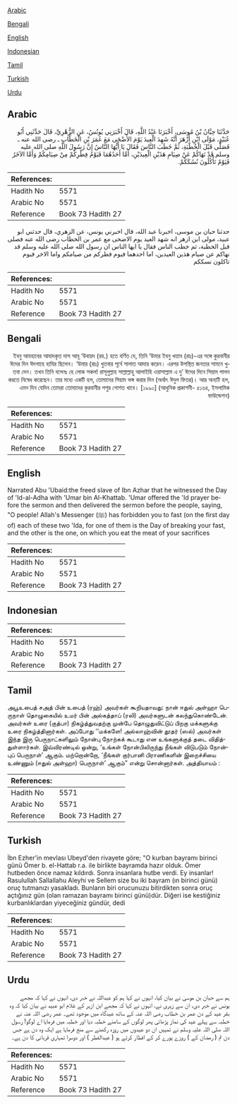 [Arabic](#arabic)

[Bengali](#bengali)

[English](#english)

[Indonesian](#indonesian)

[Tamil](#tamil)

[Turkish](#turkish)

[Urdu](#urdu)

## Arabic


<div dir="rtl" lang="ar" style={{fontSize:'larger',backgroundColor:'#f8f9fa',padding:20}}>
حَدَّثَنَا حِبَّانُ بْنُ مُوسَى، أَخْبَرَنَا عَبْدُ اللَّهِ، قَالَ أَخْبَرَنِي يُونُسُ، عَنِ الزُّهْرِيِّ، قَالَ حَدَّثَنِي أَبُو عُبَيْدٍ، مَوْلَى ابْنِ أَزْهَرَ أَنَّهُ شَهِدَ الْعِيدَ يَوْمَ الأَضْحَى مَعَ عُمَرَ بْنِ الْخَطَّابِ ـ رضى الله عنه ـ فَصَلَّى قَبْلَ الْخُطْبَةِ، ثُمَّ خَطَبَ النَّاسَ فَقَالَ يَا أَيُّهَا النَّاسُ إِنَّ رَسُولَ اللَّهِ صلى الله عليه وسلم قَدْ نَهَاكُمْ عَنْ صِيَامِ هَذَيْنِ الْعِيدَيْنِ، أَمَّا أَحَدُهُمَا فَيَوْمُ فِطْرِكُمْ مِنْ صِيَامِكُمْ وَأَمَّا الآخَرُ فَيَوْمٌ تَأْكُلُونَ نُسُكَكُمْ‏.‏
</div>
<div style={{backgroundColor:'#f8f9fa',padding:20, marginBottom: 10}}><table> <thead> <tr> <th>References:</th> <th></th> </tr> </thead> <tbody><tr><td>Hadith No</td><td>5571</td></tr><tr><td>Arabic No</td><td>5571</td></tr><tr><td>Reference</td><td>Book 73 Hadith 27</td></tr></tbody></table></div>


<div dir="rtl" lang="ar" style={{fontSize:'larger',backgroundColor:'#f8f9fa',padding:20}}>
حدثنا حبان بن موسى، اخبرنا عبد الله، قال اخبرني يونس، عن الزهري، قال حدثني ابو عبيد، مولى ابن ازهر انه شهد العيد يوم الاضحى مع عمر بن الخطاب رضى الله عنه فصلى قبل الخطبة، ثم خطب الناس فقال يا ايها الناس ان رسول الله صلى الله عليه وسلم قد نهاكم عن صيام هذين العيدين، اما احدهما فيوم فطركم من صيامكم واما الاخر فيوم تاكلون نسككم
</div>
<div style={{backgroundColor:'#f8f9fa',padding:20, marginBottom: 10}}><table> <thead> <tr> <th>References:</th> <th></th> </tr> </thead> <tbody><tr><td>Hadith No</td><td>5571</td></tr><tr><td>Arabic No</td><td>5571</td></tr><tr><td>Reference</td><td>Book 73 Hadith 27</td></tr></tbody></table></div>

## Bengali


<div dir="rtl" lang="bn" style={{fontSize:'larger',backgroundColor:'#f8f9fa',padding:20}}>
ইবনু আযহাবের আযাদকৃত দাস আবূ ‘উবায়দ (রহ.) হতে বর্ণিত যে, তিনি ‘উমার ইবনু খত্তাব (রাঃ)-এর সঙ্গে কুরবানীর ঈদের দিন ঈদগাহে হাযির ছিলেন। ‘উমার (রাঃ) খুতবার পূর্বে সালাত আদায় করেন। এরপর উপস্থিত জনতার সামনে খুতবা দেন। তখন তিনি বলেনঃ হে লোক সকল! রাসূলুল্লাহ সাল্লাল্লাহু আলাইহি ওয়াসাল্লাম এ দু’ ঈদের দিনে সিয়াম পালন করতে নিষেধ করেছেন। তার মধ্যে একটি হল, তোমাদের সিয়াম ভঙ্গ করার দিন (অর্থাৎ ঈদুল ফিতর)। আর অন্যটি হল, এমন দিন যেদিন তোমরা তোমাদের কুরবানীর পশুর গোশত খাবে। [১৯৯০] (আধুনিক প্রকাশনী- ৫১৬৪, ইসলামিক ফাউন্ডেশন)
</div>
<div style={{backgroundColor:'#f8f9fa',padding:20, marginBottom: 10}}><table> <thead> <tr> <th>References:</th> <th></th> </tr> </thead> <tbody><tr><td>Hadith No</td><td>5571</td></tr><tr><td>Arabic No</td><td>5571</td></tr><tr><td>Reference</td><td>Book 73 Hadith 27</td></tr></tbody></table></div>

## English


<div dir="ltr" lang="en" style={{fontSize:'larger',backgroundColor:'#f8f9fa',padding:20}}>
Narrated Abu 'Ubaid:the freed slave of Ibn Azhar that he witnessed the Day of 'Id-al-Adha with 'Umar bin Al-Khattab. 'Umar offered the 'Id prayer before the sermon and then delivered the sermon before the people, saying, "O people! Allah's Messenger (ﷺ) has forbidden you to fast (on the first day of) each of these two 'Ida, for one of them is the Day of breaking your fast, and the other is the one, on which you eat the meat of your sacrifices
</div>
<div style={{backgroundColor:'#f8f9fa',padding:20, marginBottom: 10}}><table> <thead> <tr> <th>References:</th> <th></th> </tr> </thead> <tbody><tr><td>Hadith No</td><td>5571</td></tr><tr><td>Arabic No</td><td>5571</td></tr><tr><td>Reference</td><td>Book 73 Hadith 27</td></tr></tbody></table></div>

## Indonesian


<div dir="ltr" lang="id" style={{fontSize:'larger',backgroundColor:'#f8f9fa',padding:20}}>

</div>
<div style={{backgroundColor:'#f8f9fa',padding:20, marginBottom: 10}}><table> <thead> <tr> <th>References:</th> <th></th> </tr> </thead> <tbody><tr><td>Hadith No</td><td>5571</td></tr><tr><td>Arabic No</td><td>5571</td></tr><tr><td>Reference</td><td>Book 73 Hadith 27</td></tr></tbody></table></div>

## Tamil


<div dir="ltr" lang="ta" style={{fontSize:'larger',backgroundColor:'#f8f9fa',padding:20}}>
அபூஉபைத் சஅத் பின் உபைத் (ரஹ்) அவர்கள் கூறியதாவது: நான் ஈதுல் அள்ஹா பெருநாள் தொழுகையில் உமர் பின் அல்கத்தாப் (ரலி) அவர்களுடன் கலந்துகொண்டேன். அவர்கள் உரை (குத்பா) நிகழ்த்துவதற்கு முன்பே தொழுதுவிட்டுப் பிறகு மக்களுக்கு உரை நிகழ்த்தினார்கள். அப்போது ‘‘மக்களே! அல்லாஹ்வின் தூதர் (ஸல்) அவர்கள் இந்த இரு பெருநாட்களிலும் நோன்பு நோற்கக் கூடாது என உங்களுக்குத் தடை விதித்துள்ளார்கள். இவ்விரண்டில் ஒன்று, ‘உங்கள் நோன்பிலிருந்து நீங்கள் விடுபடும் நோன்புப் பெருநாள்’ ஆகும். மற்றொன்றோ, ‘நீங்கள் குர்பானி பிராணிகளின் இறைச்சியை உண்ணும் (ஈதுல் அள்ஹா) பெருநாள்’ ஆகும்” என்று சொன்னார்கள். அத்தியாயம் :
</div>
<div style={{backgroundColor:'#f8f9fa',padding:20, marginBottom: 10}}><table> <thead> <tr> <th>References:</th> <th></th> </tr> </thead> <tbody><tr><td>Hadith No</td><td>5571</td></tr><tr><td>Arabic No</td><td>5571</td></tr><tr><td>Reference</td><td>Book 73 Hadith 27</td></tr></tbody></table></div>

## Turkish


<div dir="ltr" lang="tr" style={{fontSize:'larger',backgroundColor:'#f8f9fa',padding:20}}>
İbn Ezher'in mevlası Ubeyd'den rivayete göre; "O kurban bayramı birinci günü Ömer b. el-Hattab r.a. ile birlikte bayramda hazır olduk. Ömer hutbeden önce namaz kıldırdı. Sonra insanlara hutbe verdi. Ey insanlar! Rasulullah Sallallahu Aleyhi ve Sellem size bu iki bayram (ın birinci günü) oruç tutmanızı yasakladı. Bunların biri orucunuzu bitirdikten sonra oruç açtığınız gün (olan ramazan bayramı birinci günü)dür. Diğeri ise kestiğiniz kurbanlıklardan yiyeceğiniz gündür, dedi
</div>
<div style={{backgroundColor:'#f8f9fa',padding:20, marginBottom: 10}}><table> <thead> <tr> <th>References:</th> <th></th> </tr> </thead> <tbody><tr><td>Hadith No</td><td>5571</td></tr><tr><td>Arabic No</td><td>5571</td></tr><tr><td>Reference</td><td>Book 73 Hadith 27</td></tr></tbody></table></div>

## Urdu


<div dir="rtl" lang="ur" style={{fontSize:'larger',backgroundColor:'#f8f9fa',padding:20}}>
ہم سے حبان بن موسیٰ نے بیان کیا، انہوں نے کہا ہم کو عبداللہ نے خبر دی، انہوں نے کہا کہ مجھے یونس نے خبر دی، ان سے زہری نے، انہوں نے کہا کہ مجھے ابن ازہر کے غلام ابو عبید نے بیان کیا کہ وہ بقر عید کے دن عمر بن خطاب رضی اللہ عنہ کے ساتھ عیدگاہ میں موجود تھے۔ عمر رضی اللہ عنہ نے خطبہ سے پہلے عید کی نماز پڑھائی پھر لوگوں کے سامنے خطبہ دیا اور خطبہ میں فرمایا اے لوگو! رسول اللہ صلی اللہ علیہ وسلم نے تمہیں ان دو عیدوں میں روزہ رکھنے سے منع فرمایا ہے ایک وہ دن ہے جس دن تم ( رمضان کے ) روزے پورے کر کے افطار کرتے ہو ( عیدالفطر ) اور دوسرا تمہاری قربانی کا دن ہے۔
</div>
<div style={{backgroundColor:'#f8f9fa',padding:20, marginBottom: 10}}><table> <thead> <tr> <th>References:</th> <th></th> </tr> </thead> <tbody><tr><td>Hadith No</td><td>5571</td></tr><tr><td>Arabic No</td><td>5571</td></tr><tr><td>Reference</td><td>Book 73 Hadith 27</td></tr></tbody></table></div>